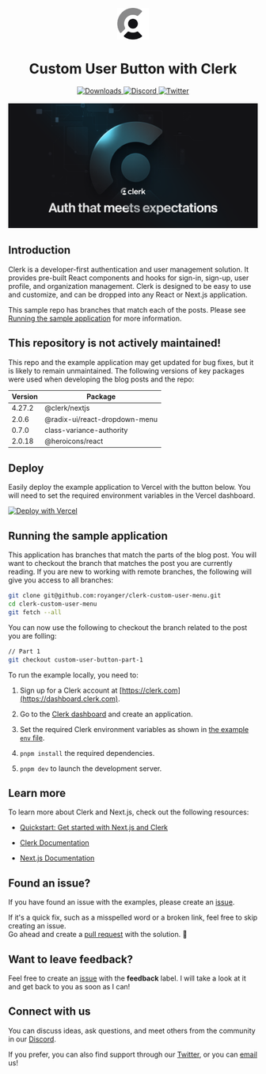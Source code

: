 <p align="center">
  <a href="https://clerk.com?utm_source=github&utm_medium=clerk_docs" target="_blank" rel="noopener noreferrer">
    <picture>
      <source media="(prefers-color-scheme: dark)" srcset="./public/light-logo.png">
      <img alt="Clerk Logo for light background" src="./public/dark-logo.png" height="64">
    </picture>
  </a>
  <br />
</p>
<div align="center">
  <h1>
    Custom User Button with Clerk
  </h1>  
  <a href="https://www.npmjs.com/package/@clerk/clerk-js">
    <img alt="Downloads" src="https://img.shields.io/npm/dm/@clerk/clerk-js" />
  </a>
  <a href="https://discord.com/invite/b5rXHjAg7A">
    <img alt="Discord" src="https://img.shields.io/discord/856971667393609759?color=7389D8&label&logo=discord&logoColor=ffffff" />
  </a>
  <a href="https://twitter.com/clerkdev">
    <img alt="Twitter" src="https://img.shields.io/twitter/url.svg?label=%40clerkdev&style=social&url=https%3A%2F%2Ftwitter.com%2Fclerkdev" />
  </a> 
  <br />
  <br />
  <img alt="Clerk Hero Image" src="./public/hero.png">
</div>

## Introduction

Clerk is a developer-first authentication and user management solution. It provides pre-built React components and hooks for sign-in, sign-up, user profile, and organization management. Clerk is designed to be easy to use and customize, and can be dropped into any React or Next.js application.

This sample repo has branches that match each of the posts. Please see [Running the sample application](#running-the-sample-application) for more information.

## This repository is not actively maintained!

This repo and the example application may get updated for bug fixes, but it is likely to remain unmaintained. The following versions of key packages were used when developing the blog posts and the repo:

| Version | Package                       |
| ------- | ----------------------------- |
| 4.27.2  | @clerk/nextjs                 |
| 2.0.6   | @radix-ui/react-dropdown-menu |
| 0.7.0   | class-variance-authority      |
| 2.0.18  | @heroicons/react              |

## Deploy

Easily deploy the example application to Vercel with the button below. You will need to set the required environment variables in the Vercel dashboard.

[![Deploy with Vercel](https://vercel.com/button)](https://vercel.com/new/clone?repository-url=https%3A%2F%2Fgithub.com%2Froyanger%2Fclerk-custom-user-menu&env=NEXT_PUBLIC_CLERK_PUBLISHABLE_KEY,CLERK_SECRET_KEY&envDescription=Clerk%20API%20keys&envLink=https%3A%2F%2Fclerk.com%2Fdocs%2Fquickstart%2Fnextjs&redirect-url=https%3A%2F%2Fclerk.com%2Fdocs%2Fquickstart%2Fnextjs)

## Running the sample application

This application has branches that match the parts of the blog post. You will want to checkout the branch that matches the post you are currently reading. If you are new to working with remote branches, the following will give you access to all branches:

```bash
git clone git@github.com:royanger/clerk-custom-user-menu.git
cd clerk-custom-user-menu
git fetch --all
```

You can now use the following to checkout the branch related to the post you are folling:

```bash
// Part 1
git checkout custom-user-button-part-1
```

To run the example locally, you need to:

1. Sign up for a Clerk account at [https://clerk.com](https://dashboard.clerk.com).

2. Go to the [Clerk dashboard](https://dashboard.clerk.com) and create an application.

3. Set the required Clerk environment variables as shown in [the example `env` file](./.env.local.example).

4. `pnpm install` the required dependencies.

5. `pnpm dev` to launch the development server.

## Learn more

To learn more about Clerk and Next.js, check out the following resources:

- [Quickstart: Get started with Next.js and Clerk](https://clerk.com/docs/quickstarts/nextjs)

- [Clerk Documentation](https://clerk.com/docs)

- [Next.js Documentation](https://nextjs.org/docs)

## Found an issue?

If you have found an issue with the examples, please create an [issue](https://github.com/royanger/clerk-custom-user-menu/issues).

If it's a quick fix, such as a misspelled word or a broken link, feel free to skip creating an issue.  
Go ahead and create a [pull request](https://github.com/royanger/clerk-custom-user-menu/pulls) with the solution. :rocket:

## Want to leave feedback?

Feel free to create an [issue](https://github.com/royanger/clerk-custom-user-menu/issues) with the **feedback** label. I will take a look at it and get back to you as soon as I can!

## Connect with us

You can discuss ideas, ask questions, and meet others from the community in our [Discord](https://discord.com/invite/b5rXHjAg7A).

If you prefer, you can also find support through our [Twitter](https://twitter.com/ClerkDev), or you can [email](mailto:support@clerk.dev) us!
